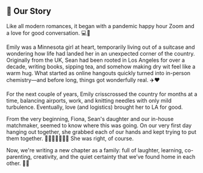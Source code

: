 ## 📖 Our Story

Like all modern romances, it began with a pandemic happy hour Zoom and a love for good conversation. 💻🍷

Emily was a Minnesota girl at heart, temporarily living out of a suitcase and wondering how life had landed her in an unexpected corner of the country. Originally from the UK, Sean had been rooted in Los Angeles for over a decade, writing books, sipping tea, and somehow making dry wit feel like a warm hug. What started as online hangouts quickly turned into in-person chemistry—and before long, things got wonderfully real. ✈️❤️

For the next couple of years, Emily crisscrossed the country for months at a time, balancing airports, work, and knitting needles with only mild turbulence. Eventually, love (and logistics) brought her to LA for good.

From the very beginning, Fiona, Sean's daughter and our in-house matchmaker, seemed to know where this was going. On our very first day hanging out together, she grabbed each of our hands and kept trying to put them together. 👧🏽💞🫱🏼‍🫲🏽 She was right, of course.

Now, we're writing a new chapter as a family: full of laughter, learning, co-parenting, creativity, and the quiet certainty that we’ve found home in each other. 🏡✨
